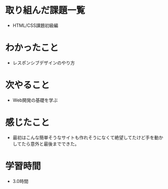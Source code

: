 # 取り組んだ課題一覧

- HTML/CSS課題初級編

# わかったこと

- レスポンシブデザインのやり方

# 次やること

- Web開発の基礎を学ぶ

# 感じたこと

- 最初はこんな簡単そうなサイトも作れそうになくて絶望してたけど手を動かしてたら意外と最後までできた。

# 学習時間

- 3.0時間